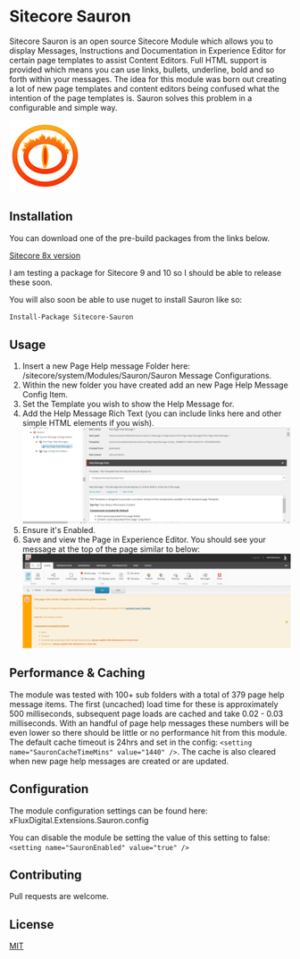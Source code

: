 # Sitecore Sauron

Sitecore Sauron is an open source Sitecore Module which allows you to display Messages, Instructions and Documentation in Experience Editor for certain page templates to assist Content Editors. Full HTML support is provided which means you can use links, bullets, underline, bold and so forth within your messages.
The idea for this module was born out creating a lot of new page templates and content editors being confused what the intention of the page templates is. Sauron solves this problem in a configurable and simple way.

![Sauron Logo](/Sauron/FluxDigital.Extensions.Sauron.Web/SitecorePackage/sauron-icon-128x128.png)

## Installation

You can download one of the pre-build packages from the links below. 

[Sitecore 8x version](https://github.com/fluxdigital/FluxDigital.Extensions/blob/master/Sauron/FluxDigital.Extensions.Sauron.Web/SitecorePackage/Sitecore%20Sauron-1.0.0.zip)

I am testing a package for Sitecore 9 and 10 so I should be able to release these soon.

You will also soon be able to use nuget to install Sauron like so:

```pm
Install-Package Sitecore-Sauron
```

## Usage
1. Insert a new Page Help message Folder here: /sitecore/system/Modules/Sauron/Sauron Message Configurations.
2. Within the new folder you have created add an new Page Help Message Config Item.
3. Set the Template you wish to show the Help Message for.
4. Add the Help Message Rich Text (you can include links here and other simple HTML elements if you wish).
![Sauron Edit](/Sauron/FluxDigital.Extensions.Sauron.Web/SitecorePackage/sauron-example-page.png)
5. Ensure it's Enabled.
6. Save and view the Page in Experience Editor. You should see your message at the top of the page similar to below:
![Sauron Message](/Sauron/FluxDigital.Extensions.Sauron.Web/SitecorePackage/sauron-message.png)

## Performance & Caching
The module was tested with 100+ sub folders with a total of 379 page help message items. The first (uncached) load time for these is approximately 500 milliseconds, subsequent page loads are cached and take 0.02 - 0.03 milliseconds. With an handful of page help messages these numbers will be even lower so there should be little or no performance hit from this module. The default cache timeout is 24hrs and set in the config: `<setting name="SauronCacheTimeMins" value="1440" />`. The cache is also cleared when new page help messages are created or are updated. 

## Configuration

The module configuration settings can be found here: xFluxDigital.Extensions.Sauron.config

You can disable the module be setting the value of this setting to false: `<setting name="SauronEnabled" value="true" />`

## Contributing

Pull requests are welcome. 

## License

[MIT](https://choosealicense.com/licenses/mit/)
